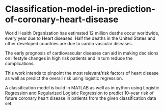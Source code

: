 # Classification-model-in-prediction-of-coronary-heart-disease

World Health Organization has estimated 12 million deaths occur worldwide, every year due to Heart diseases. Half the deaths in the United States and other developed countries are due to cardio vascular diseases. 

The early prognosis of cardiovascular diseases can aid in making decisions on lifestyle changes in high risk patients and in turn reduce the complications.

This work intends to pinpoint the most relevant/risk factors of heart disease as well as predict the overall risk using logistic regression. 

A classification model is build in MATLAB as well as in python using Logistic Regression and Regularized Logistic Regression to predict 10-year risk of future coronary heart disease in patients from the given classification data set.
